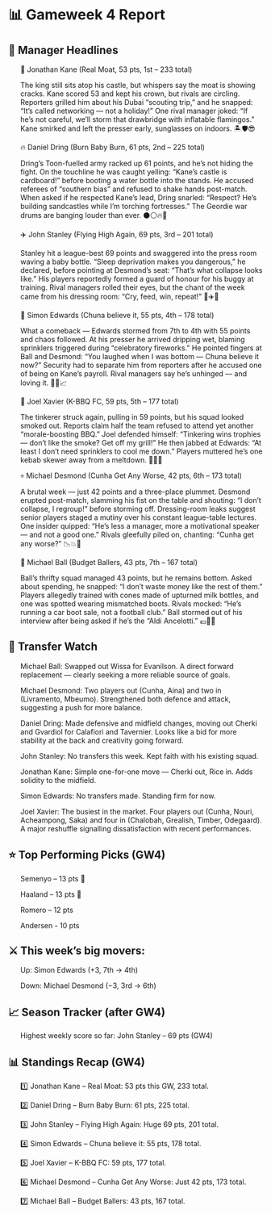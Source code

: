 ﻿<h1>📊 Gameweek 4 Report</h1>
 
<h2>📰 Manager Headlines</h2>
<ul>🏰 Jonathan Kane (Real Moat, 53 pts, 1st – 233 total)</ul>
<ul>The king still sits atop his castle, but whispers say the moat is showing cracks. Kane scored 53 and kept his crown, but rivals are circling. Reporters grilled him about his Dubai “scouting trip,” and he snapped: “It’s called networking — not a holiday!” One rival manager joked: “If he’s not careful, we’ll storm that drawbridge with inflatable flamingos.” Kane smirked and left the presser early, sunglasses on indoors. 🏝️🛡️😎</ul>
<ul>🔥 Daniel Dring (Burn Baby Burn, 61 pts, 2nd – 225 total)</ul>
<ul>Dring’s Toon-fuelled army racked up 61 points, and he’s not hiding the fight. On the touchline he was caught yelling: “Kane’s castle is cardboard!” before booting a water bottle into the stands. He accused referees of “southern bias” and refused to shake hands post-match. When asked if he respected Kane’s lead, Dring snarled: “Respect? He’s building sandcastles while I’m torching fortresses.” The Geordie war drums are banging louder than ever. ⚫⚪🔥🥁</ul>
<ul>✈️ John Stanley (Flying High Again, 69 pts, 3rd – 201 total)</ul>
<ul>Stanley hit a league-best 69 points and swaggered into the press room waving a baby bottle. “Sleep deprivation makes you dangerous,” he declared, before pointing at Desmond’s seat: “That’s what collapse looks like.” His players reportedly formed a guard of honour for his buggy at training. Rival managers rolled their eyes, but the chant of the week came from his dressing room: “Cry, feed, win, repeat!” 👶✈️💪</ul>
<ul>🤯 Simon Edwards (Chuna believe it, 55 pts, 4th – 178 total)</ul>
<ul>What a comeback — Edwards stormed from 7th to 4th with 55 points and chaos followed. At his presser he arrived dripping wet, blaming sprinklers triggered during “celebratory fireworks.” He pointed fingers at Ball and Desmond: “You laughed when I was bottom — Chuna believe it now?” Security had to separate him from reporters after he accused one of being on Kane’s payroll. Rival managers say he’s unhinged — and loving it. 🚿🔥📈</ul>
<ul>🍖 Joel Xavier (K-BBQ FC, 59 pts, 5th – 177 total)</ul>
<ul>The tinkerer struck again, pulling in 59 points, but his squad looked smoked out. Reports claim half the team refused to attend yet another “morale-boosting BBQ.” Joel defended himself: “Tinkering wins trophies — don’t like the smoke? Get off my grill!” He then jabbed at Edwards: “At least I don’t need sprinklers to cool me down.” Players muttered he’s one kebab skewer away from a meltdown. 🍗🔥😤</ul>
<ul>💀 Michael Desmond (Cunha Get Any Worse, 42 pts, 6th – 173 total)</ul>
<ul>A brutal week — just 42 points and a three-place plummet. Desmond erupted post-match, slamming his fist on the table and shouting: “I don’t collapse, I regroup!” before storming off. Dressing-room leaks suggest senior players staged a mutiny over his constant league-table lectures. One insider quipped: “He’s less a manager, more a motivational speaker — and not a good one.” Rivals gleefully piled on, chanting: “Cunha get any worse?” 📉💥🙈</ul>
<ul>💸 Michael Ball (Budget Ballers, 43 pts, 7th – 167 total)</ul>
<ul>Ball’s thrifty squad managed 43 points, but he remains bottom. Asked about spending, he snapped: “I don’t waste money like the rest of them.” Players allegedly trained with cones made of upturned milk bottles, and one was spotted wearing mismatched boots. Rivals mocked: “He’s running a car boot sale, not a football club.” Ball stormed out of his interview after being asked if he’s the “Aldi Ancelotti.” 💷🥾🛒</ul>

<h2>🔄 Transfer Watch</h2>
<ul>Michael Ball: Swapped out Wissa for Evanilson. A direct forward replacement — clearly seeking a more reliable source of goals.</ul>
<ul>Michael Desmond: Two players out (Cunha, Aina) and two in (Livramento, Mbeumo). Strengthened both defence and attack, suggesting a push for more balance.</ul>
<ul>Daniel Dring: Made defensive and midfield changes, moving out Cherki and Gvardiol for Calafiori and Tavernier. Looks like a bid for more stability at the back and creativity going forward.</ul>
<ul>John Stanley: No transfers this week. Kept faith with his existing squad.</ul>
<ul>Jonathan Kane: Simple one-for-one move — Cherki out, Rice in. Adds solidity to the midfield.</ul>
<ul>Simon Edwards: No transfers made. Standing firm for now.</ul>
<ul>Joel Xavier: The busiest in the market. Four players out (Cunha, Nouri, Acheampong, Saka) and four in (Chalobah, Grealish, Timber, Odegaard). A major reshuffle signalling dissatisfaction with recent performances.</ul>

<h2>⭐ Top Performing Picks (GW4)</h2>
<ul>Semenyo – 13 pts 🥇</ul>
<ul>Haaland – 13 pts 🥇</ul>
<ul>Romero – 12 pts</ul>
<ul>Andersen - 10 pts</ul>

<h2>⚔️ This week’s big movers:</h2>
<ul>Up: Simon Edwards (+3, 7th → 4th)</ul>
<ul>Down: Michael Desmond (−3, 3rd → 6th)</ul>

<h2>📈 Season Tracker (after GW4)</h2>
<ul>Highest weekly score so far: John Stanley – 69 pts (GW4)</ul>
 
<h2>📊 Standings Recap (GW4)</h2>
<ol>1️⃣ Jonathan Kane – Real Moat: 53 pts this GW, 233 total. </ol>
<ol>2️⃣ Daniel Dring – Burn Baby Burn: 61 pts, 225 total. </ol>
<ol>3️⃣ John Stanley – Flying High Again: Huge 69 pts, 201 total. </ol>
<ol>4️⃣ Simon Edwards – Chuna believe it: 55 pts, 178 total. </ol>
<ol>5️⃣ Joel Xavier – K-BBQ FC: 59 pts, 177 total. </ol>
<ol>6️⃣ Michael Desmond – Cunha Get Any Worse: Just 42 pts, 173 total. </ol>
<ol>7️⃣ Michael Ball – Budget Ballers: 43 pts, 167 total. </ol>
 


